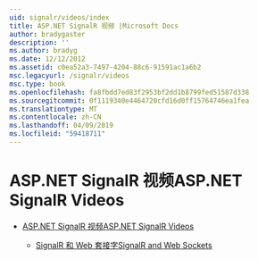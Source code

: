```yaml
---
uid: signalr/videos/index
title: ASP.NET SignalR 视频 |Microsoft Docs
author: bradygaster
description: ''
ms.author: bradyg
ms.date: 12/12/2012
ms.assetid: c0ea52a3-7497-4204-88c6-91591ac1a6b2
msc.legacyurl: /signalr/videos
msc.type: book
ms.openlocfilehash: fa8fbdd7ed83f2953bf2dd1b8799fed51587d338
ms.sourcegitcommit: 0f1119340e4464720cfd16d0ff15764746ea1fea
ms.translationtype: MT
ms.contentlocale: zh-CN
ms.lasthandoff: 04/09/2019
ms.locfileid: "59418711"
---
```

# <a name="aspnet-signalr-videos"></a><span data-ttu-id="63177-102">ASP.NET SignalR 视频</span><span class="sxs-lookup"><span data-stu-id="63177-102">ASP.NET SignalR Videos</span></span>

- [<span data-ttu-id="63177-103">ASP.NET SignalR 视频</span><span class="sxs-lookup"><span data-stu-id="63177-103">ASP.NET SignalR Videos</span></span>](getting-started/index.md)

    - [<span data-ttu-id="63177-104">SignalR 和 Web 套接字</span><span class="sxs-lookup"><span data-stu-id="63177-104">SignalR and Web Sockets</span></span>](getting-started/signalr-and-web-sockets.md)
